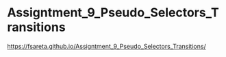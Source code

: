 # Assigntment_9_Pseudo_Selectors_Transitions
 https://fsareta.github.io/Assigntment_9_Pseudo_Selectors_Transitions/
